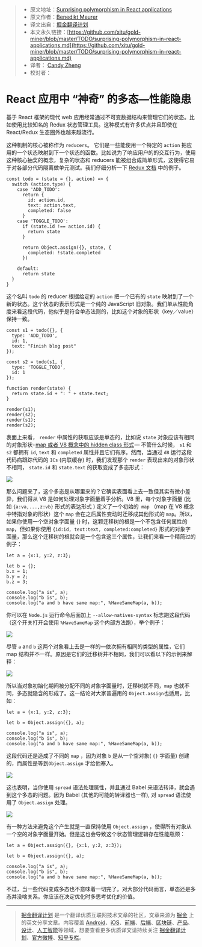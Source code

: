 > * 原文地址：[Surprising polymorphism in React applications](https://medium.com/@bmeurer/surprising-polymorphism-in-react-applications-63015b50abc)
> * 原文作者：[Benedikt Meurer](https://medium.com/@bmeurer?source=post_header_lockup)
> * 译文出自：[掘金翻译计划](https://github.com/xitu/gold-miner)
> * 本文永久链接：[https://github.com/xitu/gold-miner/blob/master/TODO/surprising-polymorphism-in-react-applications.md](https://github.com/xitu/gold-miner/blob/master/TODO/surprising-polymorphism-in-react-applications.md)
> * 译者： [Candy Zheng](https://github.com/blizzardzheng)
> * 校对者：

# React 应用中 “神奇” 的多态—性能隐患

基于 React 框架的现代 web 应用经常通过不可变数据结构来管理它们的状态。比如使用比较知名的 Redux 状态管理工具。这种模式有许多优点并且即使在 React/Redux 生态圈外也越来越流行。

这种机制的核心被称作为 ``reducers``。 它们是一些能使用一个特定的 ``action`` 把应用的一个状态映射到下一个状态的函数。比如说为了响应用户的的交互行为，使用这种核心抽奖的概念，复杂的状态和 reducers 能被组合成简单形式，这使得它易于对各部分代码隔离做单元测试。我们仔细分析一下 [Redux 文档](http://redux.js.org/docs/basics/ExampleTodoList.html) 中的例子。

```
const todo = (state = {}, action) => {
  switch (action.type) {
    case 'ADD_TODO':
      return {
        id: action.id,
        text: action.text,
        completed: false
      }
    case 'TOGGLE_TODO':
      if (state.id !== action.id) {
        return state
      }

      return Object.assign({}, state, {
        completed: !state.completed
      })

    default:
      return state
  }
}
```

这个名叫  `todo` 的 reducer 根据给定的 `action` 把一个已有的 `state` 映射到了一个新的状态。这个状态的表示形式是一个纯的 JavaScript 旧对象。我们单从性能角度来看这段代码，他似乎是符合单态法则的，比如这个对象的形状（key／value）保持一致。

```
const s1 = todo({}, {
  type: 'ADD_TODO',
  id: 1,
  text: "Finish blog post"
});

const s2 = todo(s1, {
  type: 'TOGGLE_TODO',
  id: 1
});

function render(state) {
  return state.id + ": " + state.text;
}

render(s1);
render(s2);
render(s1);
render(s2);
```

表面上来看， `render` 中属性的获取应该是单态的，比如说 `state` 对象应该有相同的对象形状- [map 或者 V8 概念中的 hidden class 形式](https://github.com/v8/v8/wiki/Design%20Elements#fast-property-access) — 不管什么时候， `s1` 和 `s2` 都拥有 `id`, `text` 和 `completed` 属性并且它们有序。然而，当通过 `d8` 运行这段代码病跟踪代码的 ``ICs`` (内联缓存) 时，我们发现那个 `render` 表现出来的对象形状不相同， `state.id` 和 `state.text` 的获取变成了多态形式：

![](https://cdn-images-1.medium.com/max/800/1*FrfEaOkxshIj79wJDQyrIQ.png)

那么问题来了，这个多态是从哪里来的？它确实表面看上去一致但其实有微小差异，我们得从 V8 是如何处理对象字面量着手分析。V8 里，每个对象字面量 (比如  `{a:va,...,z:vb}` 形式的表达形式 ) 定义了一个初始的`` map`` （map 在 V8 概念中特指对象的形状）这个 ``map`` 会在之后属性变动时迁移成其他形式的 ``map``。所以，如果你使用一个空对象字面量  {}  时，这颗迁移树的根是一个不包含任何属性的 ``map``，但如果你使用  `{id:id, text:text, completed:completed}` 形式的对象字面量，那么这个迁移树的根就会是一个包含这三个属性，让我们来看一个精简过的例子：

```
let a = {x:1, y:2, z:3};

let b = {};
b.x = 1;
b.y = 2;
b.z = 3;

console.log("a is", a);
console.log("b is", b);
console.log("a and b have same map:", %HaveSameMap(a, b));
```

你可以在 ``Node.js`` 运行命令后面加上 `--allow-natives-syntax` 标志跑这段代码（这个开关打开会使用 `%HaveSameMap` 这个内部方法跑），举个例子：

![](https://cdn-images-1.medium.com/max/800/1*yzSaH_AE5z7r9PWBXlvwWg.png)

尽管 `a` and `b` 这两个对象看上去是一样的—依次拥有相同的类型的属性，它们 map 结构并不一样。原因是它们的迁移树并不相同，我们可以看以下的示例来解释：

![](https://cdn-images-1.medium.com/max/800/1*fkbEgBWk74icFH1yZIH7Lw.png)

所以当对象初始化期间被分配不同的对象字面量时，迁移树就不同，``map`` 也就不同，多态就隐含的形成了。这一结论对大家普遍用的 `Object.assign`也适用，比如：

```
let a = {x:1, y:2, z:3};

let b = Object.assign({}, a);

console.log("a is", a);
console.log("b is", b);
console.log("a and b have same map:", %HaveSameMap(a, b));
```

这段代码还是造成了不同的 ``map`` ，因为对象  `b` 是从一个空对象( `{}` 字面量) 创建的，而属性是等到`Object.assign` 才给他塞入。

![](https://cdn-images-1.medium.com/max/800/1*Xu-nIj21gj-GlHDkzsSOSA.png)

这也表明，当你使用  ``spread`` 语法处理属性，并且通过 Babel 来语法转译，就会遇到这个多态的问题。因为 Babel (其他的可能的转译器也一样), 对 ``spread`` 语法使用了 `Object.assign` 处理。

![](https://cdn-images-1.medium.com/max/800/1*F2x8lRcZ83pQDvftelFOgA.png)

有一种方法来避免这个产生就是一直保持使用 `Object.assign` ，使得所有对象从一个空的对象字面量开始。但是这也会导致这个状态管理逻辑存在性能瓶颈：

```
let a = Object.assign({}, {x:1, y:2, z:3});

let b = Object.assign({}, a);

console.log("a is", a);
console.log("b is", b);
console.log("a and b have same map:", %HaveSameMap(a, b));
```

不过，当一些代码变成多态也不意味着一切完了。对大部分代码而言，单态还是多态并没啥关系。你应该在决定优化时多思考优化的价值。

---

> [掘金翻译计划](https://github.com/xitu/gold-miner) 是一个翻译优质互联网技术文章的社区，文章来源为 [掘金](https://juejin.im) 上的英文分享文章。内容覆盖 [Android](https://github.com/xitu/gold-miner#android)、[iOS](https://github.com/xitu/gold-miner#ios)、[前端](https://github.com/xitu/gold-miner#前端)、[后端](https://github.com/xitu/gold-miner#后端)、[区块链](https://github.com/xitu/gold-miner#区块链)、[产品](https://github.com/xitu/gold-miner#产品)、[设计](https://github.com/xitu/gold-miner#设计)、[人工智能](https://github.com/xitu/gold-miner#人工智能)等领域，想要查看更多优质译文请持续关注 [掘金翻译计划](https://github.com/xitu/gold-miner)、[官方微博](http://weibo.com/juejinfanyi)、[知乎专栏](https://zhuanlan.zhihu.com/juejinfanyi)。
